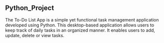 ## Python_Project
The To-Do List App is a simple yet functional task management application developed using Python. This desktop-based application allows users to keep track of daily tasks in an organized manner. It enables users to add, update, delete or view tasks.
